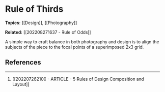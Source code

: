 # Rule of Thirds

**Topics:** [[Design]], [[Photography]]

**Related:** [[202208271637 - Rule of Odds]]

A simple way to craft balance in both photography and design is to align the subjects of the piece to the focal points of a superimposed 2x3 grid. 

## References
---
1. [[202207262100 - ARTICLE - 5 Rules of Design Composition and Layout]]